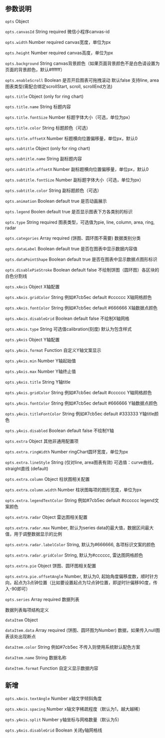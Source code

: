 ## 参数说明
`opts` Object

`opts.canvasId` String required 微信小程序canvas-id

`opts.width` Number required canvas宽度，单位为px

`opts.height` Number required canvas高度，单位为px

`opts.background` String canvas背景颜色（如果页面背景颜色不是白色请设置为页面的背景颜色，默认#ffffff）

`opts.enableScroll` Boolean 是否开启图表可拖拽滚动 默认false 支持line, area图表类型(需配合绑定scrollStart, scroll, scrollEnd方法)

`opts.title` Object (only for ring chart)

`opts.title.name` String 标题内容

`opts.title.fontSize` Number 标题字体大小（可选，单位为px）

`opts.title.color` String 标题颜色（可选）

`opts.title.offsetX` Number 标题横向位置偏移量，单位px，默认0

`opts.subtitle` Object (only for ring chart)

`opts.subtitle.name` String 副标题内容

`opts.subtitle.offsetX` Number 副标题横向位置偏移量，单位px，默认0

`opts.subtitle.fontSize` Number 副标题字体大小（可选，单位为px）

`opts.subtitle.color` String 副标题颜色（可选）

`opts.animation` Boolean default true 是否动画展示

`opts.legend` Boolen default true 是否显示图表下方各类别的标识

`opts.type` String required 图表类型，可选值为pie, line, column, area, ring, radar

`opts.categories` Array required (饼图、圆环图不需要) 数据类别分类

`opts.dataLabel` Boolean default true 是否在图表中显示数据内容值

`opts.dataPointShape` Boolean default true 是否在图表中显示数据点图形标识

`opts.disablePieStroke` Boolean default false 不绘制饼图（圆环图）各区块的白色分割线

`opts.xAxis` Object X轴配置

`opts.xAxis.gridColor` String 例如#7cb5ec default #cccccc X轴网格颜色

`opts.xAxis.fontColor` String 例如#7cb5ec default #666666 X轴数据点颜色

`opts.xAxis.disableGrid` Boolean default false 不绘制X轴网格

`opts.xAxis.type` String 可选值calibration(刻度) 默认为包含样式

`opts.yAxis` Object Y轴配置

`opts.yAxis.format` Function 自定义Y轴文案显示

`opts.yAxis.min` Number Y轴起始值

`opts.yAxis.max` Number Y轴终止值

`opts.yAxis.title` String Y轴title

`opts.yAxis.gridColor` String 例如#7cb5ec default #cccccc Y轴网格颜色

`opts.yAxis.fontColor` String 例如#7cb5ec default #666666 Y轴数据点颜色

`opts.yAxis.titleFontColor` String 例如#7cb5ec default #333333 Y轴title颜色

`opts.yAxis.disabled` Boolean default false 不绘制Y轴

`opts.extra` Object 其他非通用配置项

`opts.extra.ringWidth` Number ringChart圆环宽度，单位为px

`opts.extra.lineStyle` String (仅对line, area图表有效) 可选值：curve曲线，straight直线 (default)

`opts.extra.column` Object 柱状图相关配置

`opts.extra.column.width` Number 柱状图每项的图形宽度，单位为px

`opts.extra.legendTextColor` String 例如#7cb5ec default #cccccc legend文案颜色

`opts.extra.radar` Object 雷达图相关配置

`opts.extra.radar.max` Number, 默认为series data的最大值，数据区间最大值，用于调整数据显示的比例

`opts.extra.radar.labelColor` String, 默认为#666666, 各项标识文案的颜色

`opts.extra.radar.gridColor` String, 默认为#cccccc, 雷达图网格颜色

`opts.extra.pie` Object 饼图、圆环图相关配置

`opts.extra.pie.offsetAngle` Number, 默认为0, 起始角度偏移度数，顺时针方向，起点为3点钟位置（比如要设置起点为12点钟位置，即逆时针偏移90度，传入-90即可）

`opts.series` Array required 数据列表

数据列表每项结构定义

`dataItem` Object

`dataItem.data` Array required (饼图、圆环图为Number) 数据，如果传入null图表该处出现断点

`dataItem.color` String 例如#7cb5ec 不传入则使用系统默认配色方案

`dataItem.name` String 数据名称

`dateItem.format` Function 自定义显示数据内容


## 新增
`opts.xAxis.textAngle` Number x轴文字倾斜角度

`opts.xAxis.spacing` Number x轴文字稀疏程度（默认为1，越大越稀）

`opts.yAxis.split` Number y轴坐标与网格数量（默认为5）

`opts.yAxis.disableGrid` Boolean 关闭y轴网格线